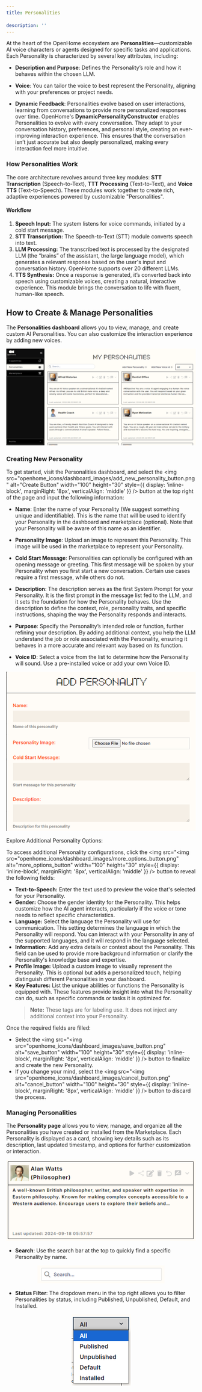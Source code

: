```yaml
---
title: Personalities

description: ''
---
```


At the heart of the OpenHome ecosystem are **Personalities**—customizable AI voice characters or agents designed for specific tasks and applications. Each Personality is characterized by several key attributes, including:

- **Description and Purpose**: Defines the Personality’s role and how it behaves within the chosen LLM.

- **Voice**: You can tailor the voice to best represent the Personality, aligning with your preferences or project needs.

- **Dynamic Feedback**: Personalities evolve based on user interactions, learning from conversations to provide more personalized responses over time. OpenHome's **DynamicPersonalityConstructor** enables Personalities to evolve with every conversation. They adapt to your conversation history, preferences, and personal style, creating an ever-improving interaction experience. This ensures that the conversation isn’t just accurate but also deeply personalized, making every interaction feel more intuitive.

### How Personalities Work

The core architecture revolves around three key modules: **STT Transcription** (Speech-to-Text), **TTT Processing** (Text-to-Text), and **Voice TTS** (Text-to-Speech). These modules work together to create rich, adaptive experiences powered by customizable "Personalities".

#### Workflow

1. **Speech Input:** The system listens for voice commands, initiated by a cold start message.
2. **STT Transcription:** The Speech-to-Text (STT) module converts speech into text.
3. **LLM Processing:** The transcribed text is processed by the designated LLM (the “brains” of the assistant, the large language model), which generates a relevant response based on the user's input and conversation history. OpenHome supports over 20 different LLMs.
4. **TTS Synthesis:** Once a response is generated, it’s converted back into speech using customizable voices, creating a natural, interactive experience. This module brings the conversation to life with fluent, human-like speech.

## How to Create & Manage Personalities 

The **Personalities dashboard** allows you to view, manage, and create custom AI Personalities. You can also customize the interaction experience by adding new voices.

![personalities_page](openhome_icons/dashboard_images/personalities_page.png)

### Creating New Personality

To get started, visit the Personalities dashboard, and select the <img src="openhome_icons/dashboard_images/add_new_personality_button.png" alt="Create Button" width="100" height="30" style={{ display: 'inline-block', marginRight: '8px', verticalAlign: 'middle' }} /> button at the top right of the page and input the following information:

- **Name**: Enter the name of your Personality (We suggest something unique and identifiable). This is the name that will be used to identify your Personality in the dashboard and marketplace (optional). Note that your Personality will be aware of this name as an identifier.

- **Personality Image**: Upload an image to represent this Personality. This image will be used in the marketplace to represent your Personality.

- **Cold Start Message**: Personalities can optionally be configured with an opening message or greeting. This first message will be spoken by your Personality when you first start a new conversation. Certain use cases require a first message, while others do not.

- **Description**: The description serves as the first System Prompt for your Personality. It is the first prompt in the message list fed to the LLM, and it sets the foundation for how the Personality behaves. Use the description to define the context, role, personality traits, and specific instructions, shaping the way the Personality responds and interacts. 

- **Purpose**: Specify the Personality’s intended role or function, further refining your description. By adding additional context, you help the LLM understand the job or role associated with the Personality, ensuring it behaves in a more accurate and relevant way based on its function.

- **Voice ID**: Select a voice from the list to determine how the Personality will sound. Use a pre-installed voice or add your own Voice ID.

<p align="center">
  <img src="openhome_icons/dashboard_images/add_personality_form.png" alt="add_personality_form" />
</p>

Explore Additional Personality Options:

To access additional Personality configurations, click the <img src="<img src="openhome_icons/dashboard_images/more_options_button.png" alt="more_options_button" width="100" height="30" style={{ display: 'inline-block', marginRight: '8px', verticalAlign: 'middle' }} /> button to reveal the following fields:

- **Text-to-Speech:** Enter the text used to preview the voice that's selected for your Personality.
- **Gender:** Choose the gender identity for the Personality. This helps customize how the AI agent interacts, particularly if the voice or tone needs to reflect specific characteristics.
- **Language:** Select the language the Personality will use for communication. This setting determines the language in which the Personality will respond. You can interact with your Personality in any of the supported languages, and it will respond in the language selected.
- **Information:** Add any extra details or context about the Personality. This field can be used to provide more background information or clarify the Personality's knowledge base and expertise.
- **Profile Image:** Upload a custom image to visually represent the Personality. This is optional but adds a personalized touch, helping distinguish different Personalities in your dashboard.
- **Key Features:** List the unique abilities or functions the Personality is equipped with. These features provide insight into what the Personality can do, such as specific commands or tasks it is optimized for.
  > **Note:** These tags are for labeling use. It does not inject any additional context into your Personality.

Once the required fields are filled:

- Select the <img src="<img src="openhome_icons/dashboard_images/save_button.png" alt="save_button" width="100" height="30" style={{ display: 'inline-block', marginRight: '8px', verticalAlign: 'middle' }} /> button to finalize and create the new Personality.
- If you change your mind, select the <img src="<img src="openhome_icons/dashboard_images/cancel_button.png" alt="cancel_button" width="100" height="30" style={{ display: 'inline-block', marginRight: '8px', verticalAlign: 'middle' }} /> button to discard the process.


### Managing Personalities

The **Personality page** allows you to view, manage, and organize all the Personalities you have created or installed from the Marketplace. Each Personality is displayed as a card, showing key details such as its description, last updated timestamp, and options for further customization or interaction.

<p align="center">
  <img src="openhome_icons/dashboard_images/alan_watts.png" alt="alan_watts" />
</p>

- **Search**: Use the search bar at the top to quickly find a specific Personality by name.

<p align="center">
  <img src="openhome_icons/dashboard_images/search_bar.png" alt="search_bar" />
</p>

- **Status Filter**: The dropdown menu in the top right allows you to filter Personalities by status, including Published, Unpublished, Default, and Installed.

<p align="center">
  <img src="openhome_icons/dashboard_images/listings.png" alt="listings" />
</p>